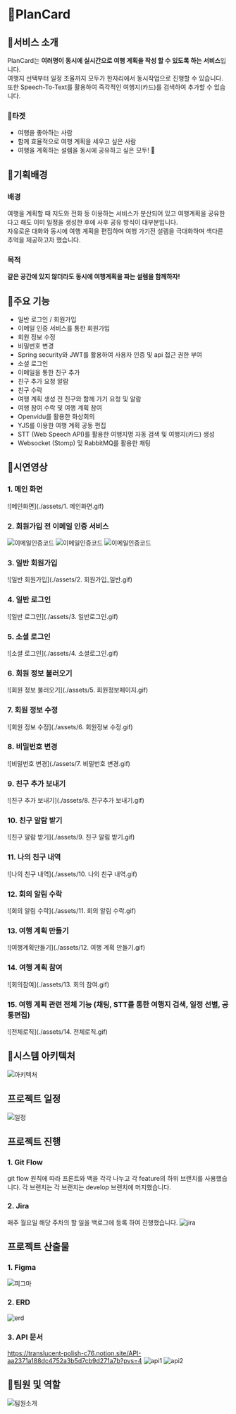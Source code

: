 # 🛫PlanCard

## 🛫서비스 소개

PlanCard는 **여러명이 동시에 실시간으로 여행 계획을 작성 할 수 있도록 하는 서비스**입니다.
<br/>
여행지 선택부터 일정 조율까지 모두가 한자리에서 동시작업으로 진행할 수 있습니다.
<br/>
또한 Speech-To-Text를 활용하여 즉각적인 여행지(카드)를 검색하여 추가할 수 있습니다.

### 🎯타겟
  - 여행을 좋아하는 사람 
  - 함께 효율적으로 여행 계획을 세우고 싶은 사람
  - 여행을 계획하는 설렘을 동시에 공유하고 싶은 모두! 🥰

## 🛫기획배경

### 배경

여행을 계획할 때 지도와 전화 등 이용하는 서비스가 분산되어 있고 여행계획을 공유한다고 해도 이미 일정을 생성한 후에 사후 공유 방식이 대부분입니다.
<br/>
자유로운 대화와 동시에 여행 계획을 편집하며 여행 가기전 설렘을 극대화하며 색다른 추억을 제공하고자 했습니다.

### 목적

**같은 공간에 있지 않더라도 동시에 여행계획을 짜는 설렘을 함께하자!**

## 🛫주요 기능
- 일반 로그인 / 회원가입
- 이메일 인증 서비스를 통한 회원가입
- 회원 정보 수정
- 비밀번호 변경
- Spring security와 JWT를 활용하여 사용자 인증 및 api 접근 권한 부여
- 소셜 로그인
- 이메일을 통한 친구 추가
- 친구 추가 요청 알람
- 친구 수락
- 여행 계획 생성 전 친구와 함께 가기 요청 및 알람
- 여행 참여 수락 및 여행 계획 참여
- Openvidu를 활용한 화상회의
- YJS를 이용한 여행 계획 공동 편집
- STT (Web Speech API)를 활용한 여행지명 자동 검색 및 여행지(카드) 생성
- Websocket (Stomp) 및 RabbitMQ를 활용한 채팅

## 🛫시연영상

### 1. 메인 화면
![메인화면](./assets/1. 메인화면.gif)

### 2. 회원가입 전 이메일 인증 서비스
![이메일인증코드](./assets/이메일인증코드전송.gif)
![이메일인증코드](./assets/이메일인증코드확인.gif)
![이메일인증코드](./assets/이메일인증코드성공.gif)

### 3. 일반 회원가입
![일반 회원가입](./assets/2. 회원가입_일반.gif)

### 4. 일반 로그인
![일반 로그인](./assets/3. 일반로그인.gif)

### 5. 소셜 로그인
![소셜 로그인](./assets/4. 소셜로그인.gif)

### 6. 회원 정보 불러오기
![회원 정보 불러오기](./assets/5. 회원정보페이지.gif)

### 7. 회원 정보 수정
![회원 정보 수정](./assets/6. 회원정보 수정.gif)

### 8. 비밀번호 변경
![비밀번호 변경](./assets/7. 비밀번호 변경.gif)

### 9. 친구 추가 보내기
![친구 추가 보내기](./assets/8. 친구추가 보내기.gif)

### 10. 친구 알람 받기
![친구 알람 받기](./assets/9. 친구 알림 받기.gif)

### 11. 나의 친구 내역
![나의 친구 내역](./assets/10. 나의 친구 내역.gif)

### 12. 회의 알림 수락
![회의 알림 수락](./assets/11. 회의 알림 수락.gif)

### 13. 여행 계획 만들기
![여행계획만들기](./assets/12. 여행 계획 만들기.gif)

### 14. 여행 계획 참여
![회의참여](./assets/13. 회의 참여.gif)

### 15. 여행 계획 관련 전체 기능 (채팅, STT를 통한 여행지 검색, 일정 선별, 공통편집)
![전체로직](./assets/14. 전체로직.gif)

## 🛫시스템 아키텍처
![아키텍처](./assets/아키텍처.PNG)

## 프로젝트 일정
![일정](./assets/일정.png)

## 프로젝트 진행

### 1. Git Flow

git flow 원칙에 따라 프론트와 백을 각각 나누고 각 feature의 하위 브랜치를 사용했습니다.
각 브랜치는 
각 브랜치는 develop 브랜치에 머지했습니다.

### 2. Jira

매주 월요일 해당 주차의 할 일을 백로그에 등록 하여 진행했습니다.
![jira](./assets/jira.png)


## 프로젝트 산출물

### 1. Figma
![피그마](./assets/피그마.PNG)

### 2. ERD
![erd](./assets/erd.png)

### 3. API 문서
https://translucent-polish-c76.notion.site/API-aa2371a188dc4752a3b5d7cb9d271a7b?pvs=4
![api1](./assets/api1.png)
![api2](./assets/api2.png)

## 🛫팀원 및 역할
![팀원소개](./assets/팀원소개.PNG)
